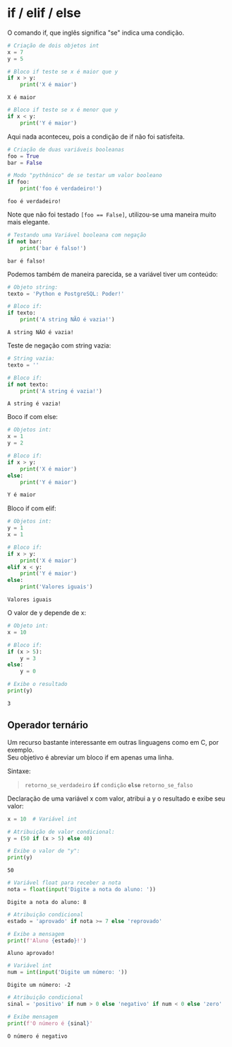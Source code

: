 
# if / elif / else

O comando if, que inglês significa "se" indica uma condição.  
  
``` python
# Criação de dois objetos int
x = 7
y = 5
```

``` python
# Bloco if teste se x é maior que y
if x > y:
    print('X é maior')
```

``` console
X é maior
```

``` python
# Bloco if teste se x é menor que y
if x < y:
    print('Y é maior')
```

Aqui nada aconteceu, pois a condição de if não foi satisfeita.  

``` python
# Criação de duas variáveis booleanas
foo = True
bar = False
```

``` python
# Modo "pythônico" de se testar um valor booleano
if foo:
    print('foo é verdadeiro!')
```

``` console
foo é verdadeiro!
```

Note que não foi testado `[foo == False]`, utilizou-se uma maneira muito mais elegante.  

``` python
# Testando uma Variável booleana com negação
if not bar:
    print('bar é falso!')
```

``` console
bar é falso!
```

Podemos também de maneira parecida, se a variável tiver um conteúdo:

``` python
# Objeto string:
texto = 'Python e PostgreSQL: Poder!'

# Bloco if:
if texto:
    print('A string NÃO é vazia!')
```

``` console
A string NÃO é vazia!
```

Teste de negação com string vazia:

``` python
# String vazia:
texto = ''

# Bloco if:
if not texto:
    print('A string é vazia!')
```

``` console
A string é vazia!
```

Boco if com else:

``` python
# Objetos int:
x = 1
y = 2

# Bloco if:
if x > y:
    print('X é maior')
else:
    print('Y é maior')
```

``` python
Y é maior
```

Bloco if com elif:

``` python
# Objetos int:
y = 1
x = 1

# Bloco if:
if x > y:
    print('X é maior')
elif x < y:    
    print('Y é maior')
else:    
    print('Valores iguais')
```

``` console
Valores iguais
```

O valor de y depende de x:

``` python
# Objeto int:
x = 10

# Bloco if:    
if (x > 5):
    y = 3
else:
    y = 0

# Exibe o resultado
print(y)
```

``` console
3
```

## Operador ternário

Um recurso bastante interessante em outras linguagens como em C, por
exemplo.  
Seu objetivo é abreviar um bloco if em apenas uma linha.  
  
Sintaxe:
  
> `retorno_se_verdadeiro` **`if`** `condição` **`else`** `retorno_se_falso`

Declaração de uma variável x com valor, atribui a y o resultado e exibe seu
valor:

``` python
x = 10  # Variável int

# Atribuição de valor condicional:
y = (50 if (x > 5) else 40)

# Exibe o valor de "y":
print(y)
```

``` console
50
```

``` python
# Variável float para receber a nota
nota = float(input('Digite a nota do aluno: '))
```

``` console
Digite a nota do aluno: 8
```

``` python
# Atribuição condicional
estado = 'aprovado' if nota >= 7 else 'reprovado'

# Exibe a mensagem
print(f'Aluno {estado}!')
```

``` console
Aluno aprovado!
```

``` python
# Variável int
num = int(input('Digite um número: '))
```

``` console
Digite um número: -2
```

``` python
# Atribuição condicional
sinal = 'positivo' if num > 0 else 'negativo' if num < 0 else 'zero'

# Exibe mensagem
print(f'O número é {sinal}'
```

``` console
O número é negativo
```
